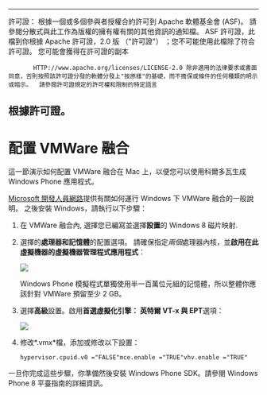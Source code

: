 * * *

許可證： 根據一個或多個參與者授權合約許可到 Apache 軟體基金會 (ASF)。 請參閱分散式與此工作為版權的擁有權有關的其他資訊的通知檔。 ASF 許可證，此檔到你根據 Apache 許可證，2.0 版 （"許可證"） ；您不可能使用此檔除了符合許可證。 您可能會獲得在許可證的副本

           HTTP://www.apache.org/licenses/LICENSE-2.0 除非適用的法律要求或書面同意，否則按照該許可證分發的軟體分發上"按原樣"的基礎，而不擔保或條件的任何種類的明示或暗示。  請參閱許可證規定的許可權和限制的特定語言
    

## 根據許可證。

# 配置 VMWare 融合

這一節演示如何配置 VMWare 融合在 Mac 上，以便您可以使用科爾多瓦生成 Windows Phone 應用程式。

[Microsoft 開發人員網路][1]提供有關如何運行 Windows 下 VMWare 融合的一般說明。 之後安裝 Windows，請執行以下步驟：

 [1]: http://msdn.microsoft.com/en-US/library/windows/apps/jj945426

1.  在 VMWare 融合內, 選擇您已編寫並選擇**設置**的 Windows 8 磁片映射.

2.  選擇的**處理器和記憶體**的配置選項。 請確保指定*兩個*處理器內核，並**啟用在此虛擬機器的虛擬機器管理程式應用程式**：
    
    ![][2]
    
    Windows Phone 模擬程式單獨使用半一百萬位元組的記憶體，所以整體你應該針對 VMWare 預留至少 2 GB。

3.  選擇**高級**設置。啟用**首選虛擬化引擎： 英特爾 VT-x 與 EPT**選項：
    
    ![][3]

4.  修改*.vmx*檔，添加或修改以下設置：
    
        hypervisor.cpuid.v0 ="FALSE"mce.enable ="TRUE"vhv.enable ="TRUE"
        

 [2]: img/guide/platforms/wp8/vmware_memory_opts.png
 [3]: img/guide/platforms/wp8/vmware_advanced_opts.png

一旦你完成這些步驟，你準備然後安裝 Windows Phone SDK。請參閱 Windows Phone 8 平臺指南的詳細資訊。